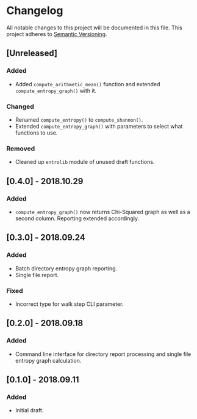 Changelog
=========
All notable changes to this project will be documented in this file.
This project adheres to [Semantic Versioning](http://semver.org/).

## [Unreleased]
### Added
* Added `compute_arithmetic_mean()` function and extended `compute_entropy_graph()` with it.

### Changed
* Renamed `compute_entropy()` to `compute_shannon()`.
* Extended `compute_entropy_graph()` with parameters to select what functions to use.

### Removed
* Cleaned up `entrolib` module of unused draft functions.

## [0.4.0] - 2018.10.29
### Added
* `compute_entropy_graph()` now returns Chi-Squared graph as well as a second column. Reporting 
extended accordingly.


## [0.3.0] - 2018.09.24
### Added
* Batch directory entropy graph reporting.
* Single file report.

### Fixed
* Incorrect type for walk step CLI parameter.


## [0.2.0] - 2018.09.18
### Added
* Command line interface for directory report processing and single file entropy graph calculation.


## [0.1.0] - 2018.09.11
### Added
* Initial draft.

